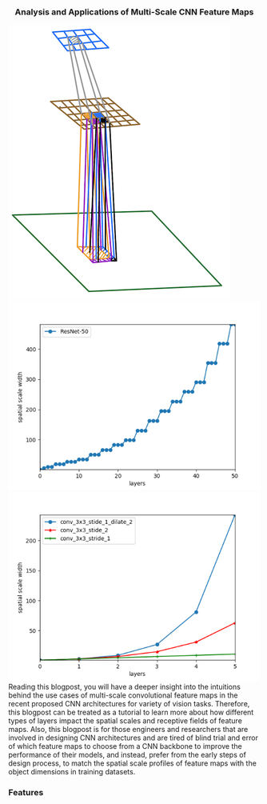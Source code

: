 <h3 align="center">
<p>Analysis and Applications of Multi-Scale CNN Feature Maps
</h3>

![Image description](2x2pooling.png)
![Image description](resnet-50.png)
![Image description](dilated.png)
Reading this blogpost, you will have a deeper insight into the intuitions behind the use cases of multi-scale convolutional feature maps in the recent proposed CNN architectures for variety of vision tasks. Therefore, this blogpost can be treated as a tutorial to learn more about how different types of layers impact the spatial scales and receptive fields of feature maps. Also, this blogpost is for those engineers and researchers that are involved in designing CNN architectures and are tired of blind trial and error of which feature maps to choose from a CNN backbone to improve the performance of their models, and instead, prefer from the early steps of design process, to match the spatial scale profiles of feature maps with the object dimensions in training datasets.

### Features

